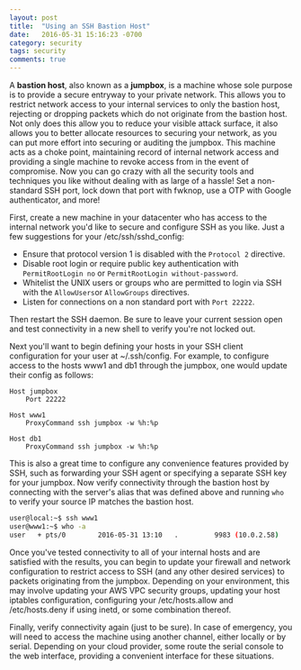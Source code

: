 ```yaml
---
layout: post
title:  "Using an SSH Bastion Host"
date:   2016-05-31 15:16:23 -0700
category: security
tags: security
comments: true
---
```


A **bastion host**, also known as a **jumpbox**, is a machine whose sole purpose is to provide a secure entryway to your private network. This allows you to restrict network access to your internal services to only the bastion host, rejecting or dropping packets which do not originate from the bastion host. Not only does this allow you to reduce your visible attack surface, it also allows you to better allocate resources to securing your network, as you can put more effort into securing or auditing the jumpbox. This machine acts as a choke point, maintaining record of internal network access and providing a single machine to revoke access from in the event of compromise. Now you can go crazy with all the security tools and techniques you like without dealing with as large of a hassle! Set a non-standard SSH port, lock down that port with fwknop, use a OTP with Google authenticator, and more!


First, create a new machine in your datacenter who has access to the internal network you'd like to secure and configure SSH as you like. Just a few suggestions for your /etc/ssh/sshd_config:


* Ensure that protocol version 1 is disabled with the `Protocol 2` directive.
* Disable root login or require public key authentication with `PermitRootLogin no` or `PermitRootLogin without-password`.
* Whitelist the UNIX users or groups who are permitted to login via SSH with  the `AllowUsers`or `AllowGroups` directives.
* Listen for connections on a non standard port with `Port 22222`.


Then restart the SSH daemon. Be sure to leave your current session open and test connectivity in a new shell to verify you're not locked out.


Next you'll want to begin defining your hosts in your SSH client configuration for your user at ~/.ssh/config. For example, to configure access to the hosts www1 and db1 through the jumpbox, one would update their config as follows:

```
Host jumpbox
    Port 22222

Host www1
    ProxyCommand ssh jumpbox -w %h:%p

Host db1
    ProxyCommand ssh jumpbox -w %h:%p
```

This is also a great time to configure any convenience features provided by SSH, such as forwarding your SSH agent or specifying a separate SSH key for your jumpbox. Now verify connectivity through the bastion host by connecting with the server's alias that was defined above and running `who` to verify your source IP matches the bastion host.

```bash
user@local:~$ ssh www1
user@www1:~$ who -a
user   + pts/0        2016-05-31 13:10   .         9983 (10.0.2.58)
```

Once you've tested connectivity to all of your internal hosts and are satisfied with the results, you can begin to update your firewall and network configuration to restrict access to SSH (and any other desired services) to packets originating from the jumpbox. Depending on your environment, this may involve updating your AWS VPC security groups, updating your host iptables configuration, configuring your /etc/hosts.allow and /etc/hosts.deny if using inetd, or some combination thereof.

Finally, verify connectivity again (just to be sure). In case of emergency, you will need to access the machine using another channel, either locally or by serial. Depending on your cloud provider, some route the serial console to the web interface, providing a convenient interface for these situations. 
